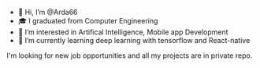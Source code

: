 - 👋 Hi, I’m @Arda66
- 🎓 I graduated from Computer Engineering
- 👀 I’m interested in Artifical Intelligence, Mobile app Development
- 🌱 I’m currently learning deep learning with tensorflow and React-native

I'm looking for new job opportunities and all my projects are in private repo.

<!---
Arda66/Arda66 is a ✨ special ✨ repository because its `README.md` (this file) appears on your GitHub profile.
You can click the Preview link to take a look at your changes.
--->
